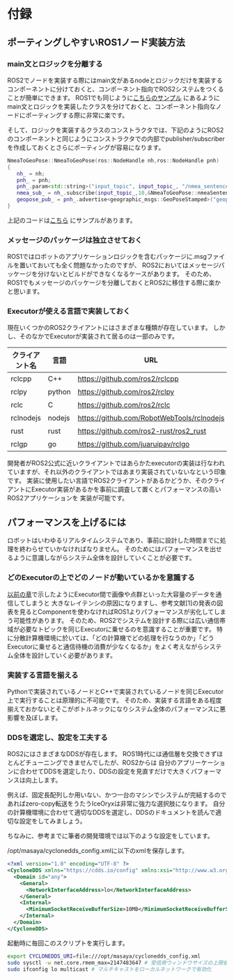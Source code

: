 # 付録


## ポーティングしやすいROS1ノード実装方法

### main文とロジックを分離する
ROS2でノードを実装する際にはmain文があるnodeとロジックだけを実装するコンポーネントに分けておくと、コンポーネント指向でROS2システムをつくることが簡単にできます。
ROS1でも同じように[こちらのサンプル](https://github.com/OUXT-Polaris/nmea_to_geopose/tree/master/src)
にあるようにmain文とロジックを実装したクラスを分けておくと、コンポーネント指向なノードにポーティングする際に非常に楽です。

そして、ロジックを実装するクラスのコンストラクタでは、下記のようにROS2のコンポーネントと同じようにコンストラクタでの内部でpublisher/subscriberを作成しておくとさらにポーティングが容易になります。

```cpp
NmeaToGeoPose::NmeaToGeoPose(ros::NodeHandle nh,ros::NodeHandle pnh)
{
   nh_ = nh;
   pnh_ = pnh;
   pnh_.param<std::string>("input_topic", input_topic_, "/nmea_sentence");
   nmea_sub_ = nh_.subscribe(input_topic_,10,&NmeaToGeoPose::nmeaSentenceCallback,this);
   geopose_pub_ = pnh_.advertise<geographic_msgs::GeoPoseStamped>("geopose",1);
}
```

上記のコードは[こちら](https://github.com/OUXT-Polaris/nmea_to_geopose/blob/2564e99b65418ab9ba216b5664601e51ca53e6ec/src/nmea_to_geopose.cpp#L3-L10)
にサンプルがあります。

### メッセージのパッケージは独立させておく

ROS1ではロボットのアプリケーションロジックを含むパッケージに.msgファイルを置いておいても全く問題なかったのですが、
ROS2においてはメッセージパッケージを分けないとビルドができなくなるケースがあります。
そのため、ROS1でもメッセージのパッケージを分離しておくとROS2に移住する際に楽かと思います。

### Executorが使える言語で実装しておく

現在いくつかのROS2クライアントにはさまざまな種類が存在しています。
しかし、そのなかでExecutorが実装されて居るのは一部のみです。

| クライアント名 | 言語   | URL                                        | Executorの実装 |
| -------------- | ------ | ------------------------------------------ | -------------- |
| rclcpp         | C++    | https://github.com/ros2/rclcpp             | あり           |
| rclpy          | python | https://github.com/ros2/rclpy              | あり           |
| rclc           | C      | https://github.com/ros2/rclc               | あり           |
| rclnodejs      | nodejs | https://github.com/RobotWebTools/rclnodejs | なし           |
| rust           | rust   | https://github.com/ros2-rust/ros2_rust     | なし           |
| rclgp          | go     | https://github.com/juaruipav/rclgo         | なし           |

開発者がROS2公式に近いクライアントではあらかたexecutorの実装は行なわれていますが、それ以外のクライアントではあまり実装されていないなという印象です。
実装に使用したい言語でROS2クライアントがあるかどうか、そのクライアントにExecutor実装があるかを事前に調査して置くとパフォーマンスの高いROS2アプリケーションを
実装が可能です。

## パフォーマンスを上げるには

ロボットはいわゆるリアルタイムシステムであり、事前に設計した時間までに処理を終わらせていかなければなりません。
そのためにはパフォーマンスを出せるように意識しながらシステム全体を設計していくことが必要です。
### どのExecutorの上でどのノードが動いているかを意識する

[以前の章](https://hakuturu583.github.io/ros_rsj_seminar/ros2/#nodeexecutor)で示したようにExecutor間で画像や点群といった大容量のデータを通信してしまうと
大きなレイテンシの原因になりますし、参考文献[1]の発表の図表を見るとComponentを使わなければROS1よりパフォーマンスが劣化してしまう可能性があります。
そのため、ROS2でシステムを設計する際には広い通信帯域が必要なトピックを同じExecutorに乗せるのを意識することが重要です。
特に分散計算機環境に於いては、「どの計算機でどの処理を行なうのか」「どうExecutorに乗せると通信待機の消費が少なくなるか」をよく考えながらシステム全体を設計していく必要があります。

### 実装する言語を揃える

Pythonで実装されているノードとC++で実装されているノードを同じExecutor上で実行することは原理的に不可能です。
そのため、実装する言語をある程度揃えておかないとそこがボトルネックになりシステム全体のパフォーマンスに悪影響を及ぼします。

### DDSを選定し、設定を工夫する
ROS2にはさまざまなDDSが存在します。
ROS1時代には通信層を交換できずほとんどチューニングできませんでしたが、ROS2からは
自分のアプリーケーションに合わせてDDSを選定したり、DDSの設定を見直すだけで大きくパフォーマンスは向上します。

例えば、固定長配列しか用いない、かつ一台のマシンでシステムが完結するのであればzero-copy転送をうたうIceOryxは非常に強力な選択肢になります。
自分の計算機環境に合わせて適切なDDSを選定し、DDSのドキュメントを読んで適切な設定をしてみましょう。

ちなみに、参考までに筆者の開発環境では以下のような設定をしています。

/opt/masaya/cyclonedds_config.xmlに以下のxmlを保存します。

```xml
<?xml version="1.0" encoding="UTF-8" ?>
<CycloneDDS xmlns="https://cdds.io/config" xmlns:xsi="http://www.w3.org/2001/XMLSchema-instance" xsi:schemaLocation="https://cdds.io/config https://raw.githubusercontent.com/eclipse-cyclonedds/cyclonedds/master/etc/cyclonedds.xsd">
  <Domain id="any">
    <General>
      <NetworkInterfaceAddress>lo</NetworkInterfaceAddress>
    </General>
    <Internal>
      <MinimumSocketReceiveBufferSize>10MB</MinimumSocketReceiveBufferSize>
    </Internal>
  </Domain>
</CycloneDDS>
```

起動時に毎回このスクリプトを実行します。

```bash
export CYCLONEDDS_URI=file:///opt/masaya/cyclonedds_config.xml
sudo sysctl -w net.core.rmem_max=2147483647 # 受信用ウィンドウサイズの上限値を指定
sudo ifconfig lo multicast # マルチキャストをローカルネットワークで有効化
```
